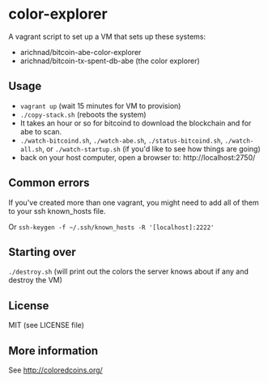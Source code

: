 color-explorer
==============

A vagrant script to set up a VM that sets up these systems:

* arichnad/bitcoin-abe-color-explorer
* arichnad/bitcoin-tx-spent-db-abe (the color explorer)

Usage
-----

* `vagrant up` (wait 15 minutes for VM to provision)
* `./copy-stack.sh` (reboots the system)
* It takes an hour or so for bitcoind to download the blockchain and for abe to scan.
* `./watch-bitcoind.sh`, `./watch-abe.sh`, `./status-bitcoind.sh`, `./watch-all.sh`, or `./watch-startup.sh` (if you'd like to see how things are going)
* back on your host computer, open a browser to:  http://localhost:2750/

Common errors
-------------

If you've created more than one vagrant, you might need to add all of them to your ssh known_hosts file.

Or `ssh-keygen -f ~/.ssh/known_hosts -R '[localhost]:2222'`

Starting over
-------------

`./destroy.sh` (will print out the colors the server knows about if any and destroy the VM)

License
-------

MIT (see LICENSE file)

More information
----------------

See http://coloredcoins.org/

